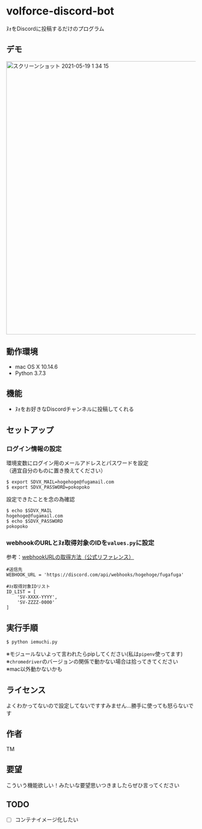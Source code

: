 # volforce-discord-bot
ﾇｫをDiscordに投稿するだけのプログラム

## デモ
<img width="724" alt="スクリーンショット 2021-05-19 1 34 15" src="https://user-images.githubusercontent.com/47220340/118690967-8e05da80-b843-11eb-9eea-ca644e4e5d21.png">

## 動作環境
- mac OS X 10.14.6
- Python 3.7.3

## 機能

- ﾇｫをお好きなDiscordチャンネルに投稿してくれる

## セットアップ
### ログイン情報の設定
環境変数にログイン用のメールアドレスとパスワードを設定  
（適宜自分のものに置き換えてください）
```
$ export SDVX_MAIL=hogehoge@fugamail.com
$ export SDVX_PASSWORD=pokopoko
```

設定できたことを念の為確認
```
$ echo $SDVX_MAIL
hogehoge@fugamail.com
$ echo $SDVX_PASSWORD
pokopoko
```

### webhookのURLとﾇｫ取得対象のIDを`values.py`に設定
参考：[webhookURLの取得方法（公式リファレンス）](https://support.discord.com/hc/en-us/articles/228383668-Intro-to-Webhooks)
```
#送信先
WEBHOOK_URL = 'https://discord.com/api/webhooks/hogehoge/fugafuga'

#ﾇｫ取得対象IDリスト
ID_LIST = [
    'SV-XXXX-YYYY',
    'SV-ZZZZ-0000'
]
```

## 実行手順

```
$ python iemuchi.py
```
※モジュールないよって言われたらpipしてください(私は`pipenv`使ってます)  
※`chromedriver`のバージョンの関係で動かない場合は拾ってきてください  
※mac以外動かないかも

## ライセンス
よくわかってないので設定してないですすみません...勝手に使っても怒らないです

## 作者
TM

## 要望
こういう機能欲しい！みたいな要望思いつきましたらぜひ言ってください

## TODO
- [ ] コンテナイメージ化したい